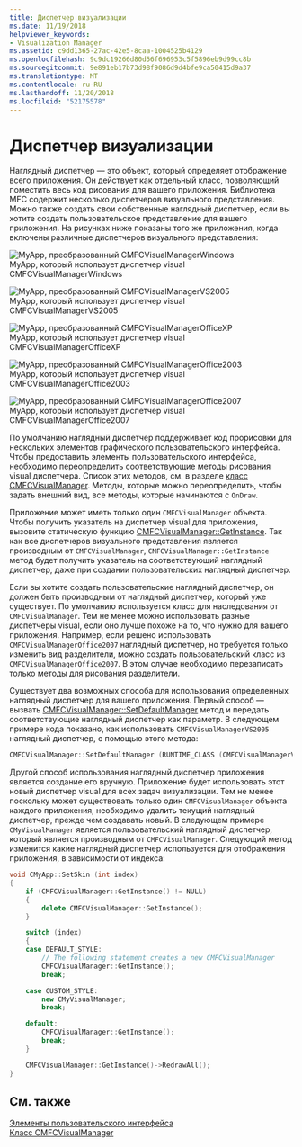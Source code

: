 ```yaml
---
title: Диспетчер визуализации
ms.date: 11/19/2018
helpviewer_keywords:
- Visualization Manager
ms.assetid: c9dd1365-27ac-42e5-8caa-1004525b4129
ms.openlocfilehash: 9c9dc19266d80d56f696953c5f5896eb9d99cc8b
ms.sourcegitcommit: 9e891eb17b73d98f9086d9d4bfe9ca50415d9a37
ms.translationtype: MT
ms.contentlocale: ru-RU
ms.lasthandoff: 11/20/2018
ms.locfileid: "52175578"
---
```

# <a name="visualization-manager"></a>Диспетчер визуализации

Наглядный диспетчер — это объект, который определяет отображение всего приложения. Он действует как отдельный класс, позволяющий поместить весь код рисования для вашего приложения. Библиотека MFC содержит несколько диспетчеров визуального представления. Можно также создать свои собственные наглядный диспетчер, если вы хотите создать пользовательское представление для вашего приложения. На рисунках ниже показаны того же приложения, когда включены различные диспетчеров визуального представления:

![MyApp, преобразованный CMFCVisualManagerWindows](../mfc/media/vmwindows.png "MyApp, преобразованный CMFCVisualManagerWindows") <br/>
MyApp, который использует диспетчер visual CMFCVisualManagerWindows

![MyApp, преобразованный CMFCVisualManagerVS2005](../mfc/media/vmvs2005.png "MyApp, преобразованный CMFCVisualManagerVS2005") <br/>
MyApp, который использует диспетчер visual CMFCVisualManagerVS2005

![MyApp, преобразованный CMFCVisualManagerOfficeXP](../mfc/media/vmofficexp.png "MyApp, преобразованный CMFCVisualManagerOfficeXP") <br/>
MyApp, который использует диспетчер visual CMFCVisualManagerOfficeXP

![MyApp, преобразованный CMFCVisualManagerOffice2003](../mfc/media/vmoffice2003.png "MyApp, преобразованный CMFCVisualManagerOffice2003") <br/>
MyApp, который использует диспетчер visual CMFCVisualManagerOffice2003

![MyApp, преобразованный CMFCVisualManagerOffice2007](../mfc/media/msoffice2007.png "MyApp, преобразованный CMFCVisualManagerOffice2007") <br/>
MyApp, который использует диспетчер visual CMFCVisualManagerOffice2007

По умолчанию наглядный диспетчер поддерживает код прорисовки для нескольких элементов графического пользовательского интерфейса. Чтобы предоставить элементы пользовательского интерфейса, необходимо переопределить соответствующие методы рисования visual диспетчера. Список этих методов, см. в разделе [класс CMFCVisualManager](../mfc/reference/cmfcvisualmanager-class.md). Методы, которые можно переопределить, чтобы задать внешний вид, все методы, которые начинаются с `OnDraw`.

Приложение может иметь только один `CMFCVisualManager` объекта. Чтобы получить указатель на диспетчер visual для приложения, вызовите статическую функцию [CMFCVisualManager::GetInstance](../mfc/reference/cmfcvisualmanager-class.md#getinstance). Так как все диспетчеров визуального представления является производным от `CMFCVisualManager`, `CMFCVisualManager::GetInstance` метод будет получить указатель на соответствующий наглядный диспетчер, даже при создании пользовательских наглядный диспетчер.

Если вы хотите создать пользовательские наглядный диспетчер, он должен быть производным от наглядный диспетчер, который уже существует. По умолчанию используется класс для наследования от `CMFCVisualManager`. Тем не менее можно использовать разные диспетчеры visual, если оно лучше похоже на то, что нужно для вашего приложения. Например, если решено использовать `CMFCVisualManagerOffice2007` наглядный диспетчер, но требуется только изменить вид разделители, можно создать пользовательский класс из `CMFCVisualManagerOffice2007`. В этом случае необходимо перезаписать только методы для рисования разделители.

Существует два возможных способа для использования определенных наглядный диспетчер для вашего приложения. Первый способ — вызвать [CMFCVisualManager::SetDefaultManager](../mfc/reference/cmfcvisualmanager-class.md#setdefaultmanager) метод и передать соответствующие наглядный диспетчер как параметр. В следующем примере кода показано, как использовать `CMFCVisualManagerVS2005` наглядный диспетчер, с помощью этого метода:

```cpp
CMFCVisualManager::SetDefaultManager (RUNTIME_CLASS (CMFCVisualManagerVS2005));
```

Другой способ использования наглядный диспетчер приложения является создание его вручную. Приложение будет использовать этот новый диспетчер visual для всех задач визуализации. Тем не менее поскольку может существовать только один `CMFCVisualManager` объекта каждого приложения, необходимо удалить текущий наглядный диспетчер, прежде чем создавать новый. В следующем примере `CMyVisualManager` является пользовательский наглядный диспетчер, который является производным от `CMFCVisualManager`. Следующий метод изменится какие наглядный диспетчер используется для отображения приложения, в зависимости от индекса:

```cpp
void CMyApp::SetSkin (int index)
{
    if (CMFCVisualManager::GetInstance() != NULL)
    {
        delete CMFCVisualManager::GetInstance();
    }

    switch (index)
    {
    case DEFAULT_STYLE:
        // The following statement creates a new CMFCVisualManager
        CMFCVisualManager::GetInstance();
        break;

    case CUSTOM_STYLE:
        new CMyVisualManager;
        break;

    default:
        CMFCVisualManager::GetInstance();
        break;
    }

    CMFCVisualManager::GetInstance()->RedrawAll();
}
```

## <a name="see-also"></a>См. также

[Элементы пользовательского интерфейса](../mfc/user-interface-elements-mfc.md)<br/>
[Класс CMFCVisualManager](../mfc/reference/cmfcvisualmanager-class.md)
